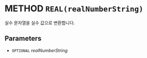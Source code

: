 # METHOD `REAL(realNumberString)`
실수 문자열을 실수 값으로 변환합니다.

## Parameters
* `OPTIONAL` *realNumberString*
